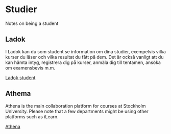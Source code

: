 # Studier
Notes on being a student


## Ladok

I Ladok kan du som student se information om dina studier, exempelvis vilka kurser du läser och vilka resultat du fått på dem. Det är också vanligt att du kan hämta intyg, registrera dig på kurser, anmäla dig till tentamen, ansöka om examensbevis m.m.

[Ladok student](https://www.student.ladok.se/student/app/studentwebb/)

## Athema

Athena is the main collaboration platform for courses at Stockholm University. Please note that a few departments might be using other platforms such as iLearn. 

[Athena](https://athena.itslearning.com/)
